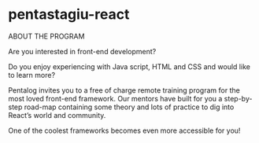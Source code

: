 # pentastagiu-react


ABOUT THE PROGRAM

Are you interested in front-end development?

Do you enjoy experiencing with Java script, HTML and CSS and would like to learn more?

Pentalog invites you to a free of charge remote training program for the most loved front-end framework. Our mentors have built for you a step-by-step road-map containing some theory and lots of practice to dig into React’s world and community.

One of the coolest frameworks becomes even more accessible for you!